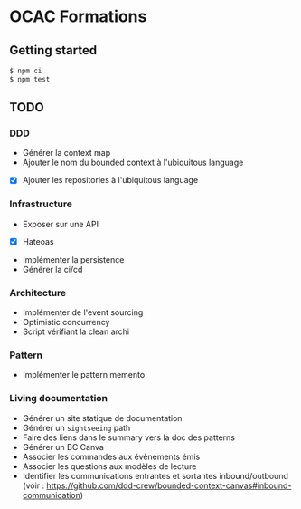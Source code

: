 # OCAC Formations

## Getting started

```sh
$ npm ci
$ npm test
```

## TODO

### DDD

- Générer la context map
- Ajouter le nom du bounded context à l'ubiquitous language
- [x] Ajouter les repositories à l'ubiquitous language

### Infrastructure

- Exposer sur une API
- [x] Hateoas
- Implémenter la persistence
- Générer la ci/cd

### Architecture

- Implémenter de l'event sourcing
- Optimistic concurrency
- Script vérifiant la clean archi

### Pattern

- Implémenter le pattern memento

### Living documentation

- Générer un site statique de documentation
- Générer un `sightseeing` path
- Faire des liens dans le summary vers la doc des patterns
- Générer un BC Canva
- Associer les commandes aux évènements émis
- Associer les questions aux modèles de lecture
- Identifier les communications entrantes et sortantes inbound/outbound (voir : https://github.com/ddd-crew/bounded-context-canvas#inbound-communication)
